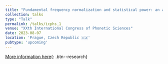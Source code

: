 ```yaml
---
title: "Fundamental frequency normalization and statistical power: an assessment of 15 normalizing techniques"
collection: talks
type: "Talk"
permalink: /talks/icphs_1
venue: "XXth International Congress of Phonetic Sciences"
date: 2023-08-07
location: 'Prague, Czech Republic 🇨🇿'
pubtype: 'upcoming'
---
```


[More information here](https://www.icphs2023.org){: .btn--research}

